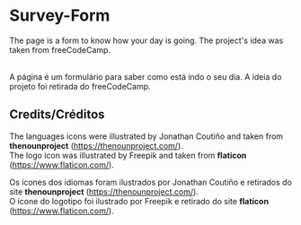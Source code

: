 # Survey-Form
The page is a form to know how your day is going. The project's idea was taken from freeCodeCamp.
<br>

<br>
A página é um formulário para saber como está indo o seu dia. A ideia do projeto foi retirada do freeCodeCamp.
<br>

## Credits/Créditos
The languages icons were illustrated by Jonathan Coutiño and taken from **thenounproject** (https://thenounproject.com/).<br>
The logo icon was illustrated by Freepik and taken from **flaticon** (https://www.flaticon.com/).

Os ícones dos idiomas foram ilustrados por Jonathan Coutiño e retirados do site **thenounproject** (https://thenounproject.com/).<br>
O ícone do logotipo foi ilustrado por Freepik e retirado do site **flaticon** (https://www.flaticon.com/).

